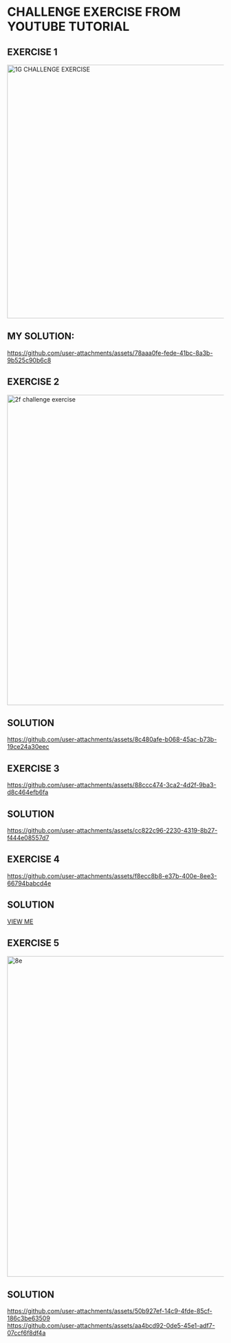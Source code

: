 # CHALLENGE EXERCISE FROM YOUTUBE TUTORIAL
## EXERCISE 1
<img width="590" alt="1G CHALLENGE EXERCISE " src="https://github.com/user-attachments/assets/e9b9813b-85e9-4aa7-b781-70f00a9fef69">

## MY SOLUTION:
https://github.com/user-attachments/assets/78aaa0fe-fede-41bc-8a3b-9b525c90b6c8





## EXERCISE 2
<img width="722" alt="2f challenge exercise" src="https://github.com/user-attachments/assets/38d223b5-1208-42f9-82cc-84076cb9629b">


## SOLUTION
https://github.com/user-attachments/assets/8c480afe-b068-45ac-b73b-19ce24a30eec




## EXERCISE 3
https://github.com/user-attachments/assets/88ccc474-3ca2-4d2f-9ba3-d8c464efb6fa


## SOLUTION
https://github.com/user-attachments/assets/cc822c96-2230-4319-8b27-f444e08557d7



## EXERCISE 4
https://github.com/user-attachments/assets/f8ecc8b8-e37b-400e-8ee3-66794babcd4e

## SOLUTION
[VIEW ME](https://github.com/user-attachments/assets/b4c93467-75fc-411f-90fd-193965bf9145)


## EXERCISE 5
<img width="746" alt="8e" src="https://github.com/user-attachments/assets/808cbd50-3af2-4e80-a843-9b95d7651f29">

## SOLUTION
https://github.com/user-attachments/assets/50b927ef-14c9-4fde-85cf-186c3be63509     
https://github.com/user-attachments/assets/aa4bcd92-0de5-45e1-adf7-07ccf6f8df4a









